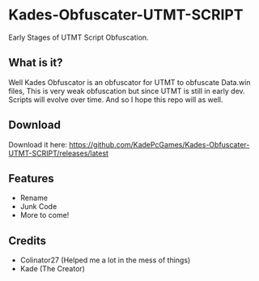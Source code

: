 # Kades-Obfuscater-UTMT-SCRIPT
Early Stages of UTMT Script Obfuscation.

## What is it?
Well Kades Obfuscator is an obfuscator for UTMT to obfuscate Data.win files,
This is very weak obfuscation but since UTMT is still in early dev. Scripts will evolve over time.
And so I hope this repo will as well.

## Download
Download it here: 
https://github.com/KadePcGames/Kades-Obfuscater-UTMT-SCRIPT/releases/latest

## Features
- Rename
- Junk Code
- More to come!

## Credits
- Colinator27 (Helped me a lot in the mess of things)
- Kade (The Creator)
